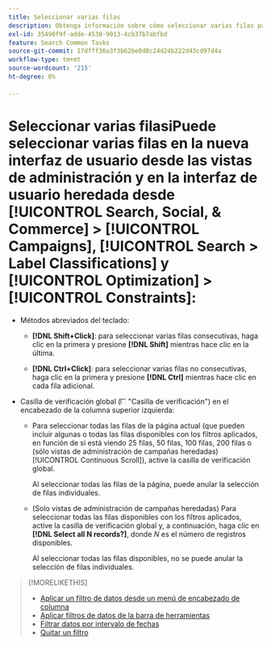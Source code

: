 ```yaml
---
title: Seleccionar varias filas
description: Obtenga información sobre cómo seleccionar varias filas para poder realizar la misma acción en todas ellas.
exl-id: 35490f9f-adde-4538-9013-4cb37b7abfbd
feature: Search Common Tasks
source-git-commit: 17dfff36a3f3b62be0d8c24d24b222d43cd97d4a
workflow-type: tm+mt
source-wordcount: '215'
ht-degree: 0%

---
```


# Seleccionar varias filasiPuede seleccionar varias filas en la nueva interfaz de usuario desde las vistas de administración y en la interfaz de usuario heredada desde [!UICONTROL Search, Social, & Commerce] > [!UICONTROL Campaigns], [!UICONTROL Search > Label Classifications] y [!UICONTROL Optimization] > [!UICONTROL Constraints]:

* Métodos abreviados del teclado:

   * **[!DNL Shift+Click]**: para seleccionar varias filas consecutivas, haga clic en la primera y presione **[!DNL Shift]** mientras hace clic en la última.

   * **[!DNL Ctrl+Click]**: para seleccionar varias filas no consecutivas, haga clic en la primera y presione **[!DNL Ctrl]** mientras hace clic en cada fila adicional.

* Casilla de verificación global (![Casilla de verificación](/help/search-social-commerce/assets/check-box.png) &quot;Casilla de verificación&quot;) en el encabezado de la columna superior izquierda:

   * Para seleccionar todas las filas de la página actual (que pueden incluir algunas o todas las filas disponibles con los filtros aplicados, en función de si está viendo 25 filas, 50 filas, 100 filas, 200 filas o (sólo vistas de administración de campañas heredadas) [!UICONTROL Continuous Scroll]), active la casilla de verificación global.

     Al seleccionar todas las filas de la página, puede anular la selección de filas individuales.

   * (Solo vistas de administración de campañas heredadas) Para seleccionar todas las filas disponibles con los filtros aplicados, active la casilla de verificación global y, a continuación, haga clic en **[!DNL Select all N records?]**, donde *N* es el número de registros disponibles.

     Al seleccionar todas las filas disponibles, no se puede anular la selección de filas individuales.

>[!MORELIKETHIS]
>
>* [Aplicar un filtro de datos desde un menú de encabezado de columna](../data-views/ad-hoc-settings/column-filter-apply-from-column-heading.md)
>* [Aplicar filtros de datos de la barra de herramientas](../data-views/ad-hoc-settings/column-filter-apply-from-toolbar.md)
>* [Filtrar datos por intervalo de fechas](../data-views/ad-hoc-settings/date-filter.md)
>* [Quitar un filtro](../data-views/ad-hoc-settings/column-filter-remove.md)
